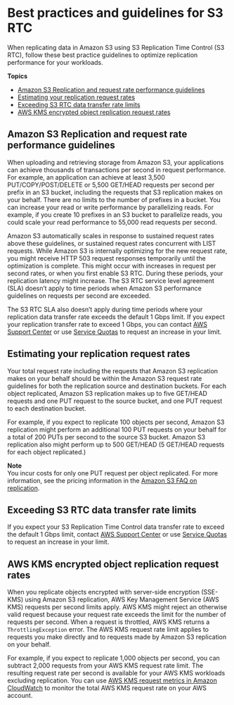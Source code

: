 # Best practices and guidelines for S3 RTC<a name="rtc-best-practices"></a>

When replicating data in Amazon S3 using S3 Replication Time Control \(S3 RTC\), follow these best practice guidelines to optimize replication performance for your workloads\. 

**Topics**
+ [Amazon S3 Replication and request rate performance guidelines](#rtc-request-rate-performance)
+ [Estimating your replication request rates](#estimating-replication-request-rates)
+ [Exceeding S3 RTC data transfer rate limits](#exceed-rtc-data-transfer-limits)
+ [AWS KMS encrypted object replication request rates](#kms-object-replication-request-rates)

## Amazon S3 Replication and request rate performance guidelines<a name="rtc-request-rate-performance"></a>

When uploading and retrieving storage from Amazon S3, your applications can achieve thousands of transactions per second in request performance\. For example, an application can achieve at least 3,500 PUT/COPY/POST/DELETE or 5,500 GET/HEAD requests per second per prefix in an S3 bucket, including the requests that S3 replication makes on your behalf\. There are no limits to the number of prefixes in a bucket\. You can increase your read or write performance by parallelizing reads\. For example, if you create 10 prefixes in an S3 bucket to parallelize reads, you could scale your read performance to 55,000 read requests per second\. 

Amazon S3 automatically scales in response to sustained request rates above these guidelines, or sustained request rates concurrent with LIST requests\. While Amazon S3 is internally optimizing for the new request rate, you might receive HTTP 503 request responses temporarily until the optimization is complete\. This might occur with increases in request per second rates, or when you first enable S3 RTC\. During these periods, your replication latency might increase\. The S3 RTC service level agreement \(SLA\) doesn’t apply to time periods when Amazon S3 performance guidelines on requests per second are exceeded\. 

The S3 RTC SLA also doesn’t apply during time periods where your replication data transfer rate exceeds the default 1 Gbps limit\. If you expect your replication transfer rate to exceed 1 Gbps, you can contact [AWS Support Center](https://console.aws.amazon.com/support/home#/) or use [Service Quotas](https://docs.aws.amazon.com/general/latest/gr/aws_service_limits.html) to request an increase in your limit\. 

## Estimating your replication request rates<a name="estimating-replication-request-rates"></a>

Your total request rate including the requests that Amazon S3 replication makes on your behalf should be within the Amazon S3 request rate guidelines for both the replication source and destination buckets\. For each object replicated, Amazon S3 replication makes up to five GET/HEAD requests and one PUT request to the source bucket, and one PUT request to each destination bucket\.

For example, if you expect to replicate 100 objects per second, Amazon S3 replication might perform an additional 100 PUT requests on your behalf for a total of 200 PUTs per second to the source S3 bucket\. Amazon S3 replication also might perform up to 500 GET/HEAD \(5 GET/HEAD requests for each object replicated\.\) 

**Note**  
You incur costs for only one PUT request per object replicated\. For more information, see the pricing information in the [Amazon S3 FAQ on replication](https://aws.amazon.com/s3/faqs/#Replication)\. 

## Exceeding S3 RTC data transfer rate limits<a name="exceed-rtc-data-transfer-limits"></a>

If you expect your S3 Replication Time Control data transfer rate to exceed the default 1 Gbps limit, contact [AWS Support Center](https://console.aws.amazon.com/support/home#/) or use [Service Quotas](https://docs.aws.amazon.com/general/latest/gr/aws_service_limits.html) to request an increase in your limit\. 

## AWS KMS encrypted object replication request rates<a name="kms-object-replication-request-rates"></a>

When you replicate objects encrypted with server\-side encryption \(SSE\-KMS\) using Amazon S3 replication, AWS Key Management Service \(AWS KMS\) requests per second limits apply\. AWS KMS might reject an otherwise valid request because your request rate exceeds the limit for the number of requests per second\. When a request is throttled, AWS KMS returns a `ThrottlingException` error\. The AWS KMS request rate limit applies to requests you make directly and to requests made by Amazon S3 replication on your behalf\. 

For example, if you expect to replicate 1,000 objects per second, you can subtract 2,000 requests from your AWS KMS request rate limit\. The resulting request rate per second is available for your AWS KMS workloads excluding replication\. You can use [AWS KMS request metrics in Amazon CloudWatch](https://docs.aws.amazon.com/kms/latest/developerguide/monitoring-cloudwatch.html) to monitor the total AWS KMS request rate on your AWS account\.